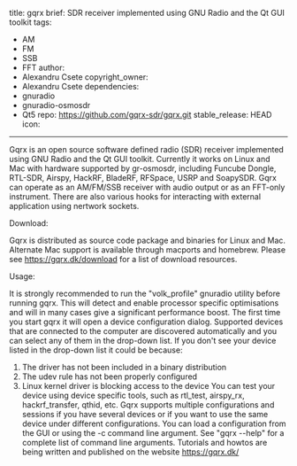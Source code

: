 title: gqrx
brief: SDR receiver implemented using GNU Radio and the Qt GUI toolkit
tags:
  - AM
  - FM
  - SSB
  - FFT
author:
  - Alexandru Csete
copyright_owner:
  - Alexandru Csete
dependencies:
  - gnuradio
  - gnuradio-osmosdr
  - Qt5
repo: https://github.com/gqrx-sdr/gqrx.git
stable_release: HEAD
icon:
---

Gqrx is an open source software defined radio (SDR) receiver implemented using GNU Radio and the Qt GUI toolkit. 
Currently it works on Linux and Mac with hardware supported by gr-osmosdr, including Funcube Dongle, RTL-SDR, Airspy, HackRF, BladeRF, RFSpace, USRP and SoapySDR.
Gqrx can operate as an AM/FM/SSB receiver with audio output or as an FFT-only instrument. 
There are also various hooks for interacting with external application using nertwork sockets.

Download:

Gqrx is distributed as source code package and binaries for Linux and Mac. 
Alternate Mac support is available through macports and homebrew.
Please see https://gqrx.dk/download for a list of download resources.

Usage:

It is strongly recommended to run the "volk_profile" gnuradio utility before running gqrx. 
This will detect and enable processor specific optimisations and will in many cases give a significant performance boost.
The first time you start gqrx it will open a device configuration dialog. 
Supported devices that are connected to the computer are discovered automatically and you can select any of them in the drop-down list.
If you don't see your device listed in the drop-down list it could be because:
1. The driver has not been included in a binary distribution
2. The udev rule has not been properly configured
3. Linux kernel driver is blocking access to the device
You can test your device using device specific tools, such as rtl_test, airspy_rx, hackrf_transfer, qthid, etc.
Gqrx supports multiple configurations and sessions if you have several devices or if you want to use the same device under different configurations. 
You can load a configuration from the GUI or using the -c command line argument. 
See "gqrx --help" for a complete list of command line arguments.
Tutorials and howtos are being written and published on the website https://gqrx.dk/
